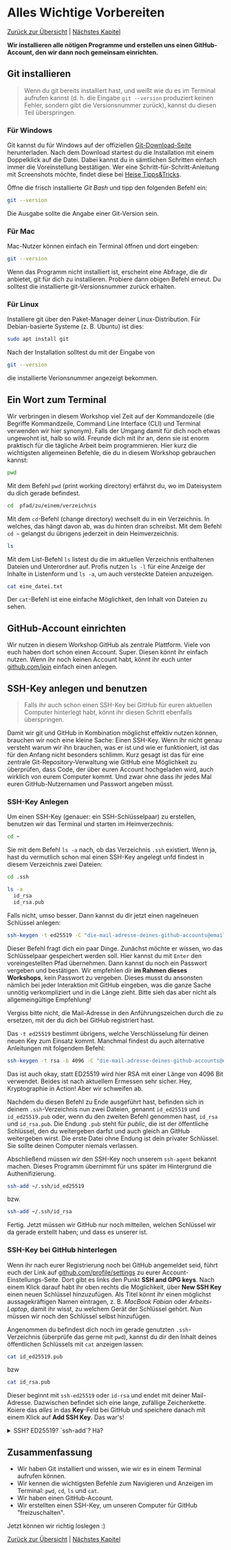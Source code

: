 # Alles Wichtige Vorbereiten

[Zurück zur Übersicht](/git-workshop/) | [Nächstes Kapitel](/git-workshop/2-basics)

**Wir installieren alle nötigen Programme und erstellen uns einen
GitHub-Account, den wir dann noch gemeinsam einrichten.**

## Git installieren

> Wenn du git bereits installiert hast, und weißt wie du es im Terminal aufrufen
> kannst (d. h. die Eingabe `git --version` produziert keinen Fehler, sondern
> gibt die Versionsnummer zurück), kannst du diesen Teil überspringen.

### Für Windows

Git kannst du für Windows auf der offiziellen
[Git-Download-Seite](https://git-scm.com/download/win) herunterladen. Nach dem
Download startest du die Installation mit einem Doppelklick auf die Datei. Dabei
kannst du in sämtlichen Schritten einfach immer die Voreinstellung bestätigen.
Wer eine Schritt-für-Schritt-Anleitung mit Screenshots möchte, findet diese bei
[Heise Tipps&Tricks](https://www.heise.de/tipps-tricks/Git-auf-Windows-installieren-und-einrichten-5046134.html).

Öffne die frisch installierte *Git Bash* und tipp den folgenden Befehl ein:

```bash
git --version
```

Die Ausgabe sollte die Angabe einer Git-Version sein.

### Für Mac

Mac-Nutzer können einfach ein Terminal öffnen und dort eingeben:

```bash
git --version
```

Wenn das Programm nicht installiert ist, erscheint eine Abfrage, die dir
anbietet, git für dich zu installieren. Probiere dann obigen Befehl erneut. Du
solltest die installierte git-Versionsnummer zurück erhalten.

### Für Linux

Installiere git über den Paket-Manager deiner Linux-Distribution. Für
Debian-basierte Systeme (z. B. Ubuntu) ist dies:

```bash
sudo apt install git
```

Nach der Installation solltest du mit der Eingabe von

```bash
git --version
```

die installierte Verionsnummer angezeigt bekommen.

## Ein Wort zum Terminal

Wir verbringen in diesem Workshop viel Zeit auf der Kommandozeile (die Begriffe
Kommandzeile, Command Line Interface (CLI) und Terminal verwenden wir hier
synonym). Falls der Umgang damit für dich noch etwas ungewohnt ist, halb so
wild. Freunde dich mit ihr an, denn sie ist enorm praktisch für die tägliche
Arbeit beim programmieren. Hier kurz die wichtigsten allgemeinen Befehle, die du
in diesem Workshop gebrauchen kannst:

```bash
pwd
```

Mit dem Befehl `pwd` (print working directory) erfährst du, wo im Dateisystem du
dich gerade befindest.

```bash
cd  pfad/zu/einem/verzeichnis
```

Mit dem `cd`-Befehl (change directory) wechselt du in ein Verzeichnis. In
welches, das hängt davon ab, was du hinten dran schreibst. Mit dem Befehl `cd ~`
gelangst du übrigens jederzeit in dein Heimverzeichnis.

```bash
ls
```

Mit dem List-Befehl `ls` listest du die im aktuellen Verzeichnis enthaltenen
Dateien und Unterordner auf. Profis nutzen `ls -l` für eine Anzeige der Inhalte
in Listenform und `ls -a`, um auch versteckte Dateien anzuzeigen.

```bash
cat eine_datei.txt
```

Der `cat`-Befehl ist eine einfache Möglichkeit, den Inhalt von Dateien zu sehen.

## GitHub-Account einrichten

Wir nutzen in diesem Workshop GitHub als zentrale Plattform. Viele von euch
haben dort schon einen Account. Super. Diesen könnt ihr einfach nutzen. Wenn ihr
noch keinen Account habt, könnt ihr euch unter
[github.com/join](https://github.com/join) einfach einen anlegen.

## SSH-Key anlegen und benutzen

> Falls ihr auch schon einen SSH-Key bei GitHub für euren aktuellen Computer
> hinterlegt habt, könnt ihr diesen Schritt ebenfalls überspringen.

Damit wir git und GitHub in Kombination möglichst effektiv nutzen können,
brauchen wir noch eine kleine Sache: Einen SSH-Key. Wenn ihr nicht genau
versteht warum wir ihn brauchen, was er ist und wie er funktioniert, ist das für
den Anfang nicht besonders schlimm. Kurz gesagt ist das für eine zentrale
Git-Repository-Verwaltung wie GitHub eine Möglichkeit zu überprüfen, dass Code,
der über euren Account hochgeladen wird, auch wirklich von eurem Computer kommt.
Und zwar ohne dass ihr jedes Mal euren GitHub-Nutzernamen und Passwort angeben
müsst.

### SSH-Key Anlegen

Um einen SSH-Key (genauer: ein SSH-Schlüsselpaar) zu erstellen, benutzen wir das
Terminal und starten im Heimverzechnis:

```bash
cd ~
```

Sie mit dem Befehl `ls -a` nach, ob das Verzeichnis `.ssh` existiert. Wenn ja,
hast du vermutlich schon mal einen SSH-Key angelegt unfd findest in diesem
Verzeichnis zwei Dateien:

```bash
cd .ssh

ls -a
  id_rsa
  id_rsa.pub
```

Falls nicht, umso besser. Dann kannst du dir jetzt einen nagelneuen Schlüssel
anlegen:

```bash
ssh-keygen -t ed25519 -C "die-mail-adresse-deines-github-accounts@email.com"
```

Dieser Befehl fragt dich ein paar Dinge. Zunächst möchte er wissen, wo das
Schlüsselpaar gespeichert werden soll. Hier kannst du mit `Enter` den
voreingestellten Pfad übernehmen. Dann kannst du noch ein Passwort vergeben und
bestätigen. Wir empfehlen dir **im Rahmen dieses Workshops**, kein Passwort zu
vergeben. Dieses musst du ansonsten nämlich bei jeder Interaktion mit GitHub
eingeben, was die ganze Sache unnötig verkompliziert und in die Länge zieht.
Bitte sieh das aber nicht als allgemeingültige Empfehlung!

Vergiss bitte nicht, die Mail-Adresse in den Anführungszeichen durch die zu
ersetzen, mit der du dich bei GitHub registriert hast.

Das `-t ed25519` bestimmt übrigens, welche Verschlüsselung für deinen neuen Key
zum Einsatz kommt. Manchmal findest du auch alternative Anleitungen mit
folgendem Befehl:

```bash
ssh-keygen -t rsa -b 4096 -C "die-mail-adresse-deines-github-accounts@email.com"
```

Das ist auch okay, statt ED25519 wird hier RSA mit einer Länge von 4096 Bit
verwendet. Beides ist nach aktuellem Ermessen sehr sicher. Hey, Kryptographie in
Action! Aber wir schweifen ab.

Nachdem du diesen Befehl zu Ende ausgeführt hast, befinden sich in deinem
`.ssh`-Verzeichnis nun zwei Dateien, genannt `id_ed25519` und `id_ed25519.pub`
oder, wenn du den zweiten Befehl genommen hast, `id_rsa` und `id_rsa.pub`. Die
Endung `.pub` steht für *public*, die ist der öffentliche Schlüssel, den du
weitergeben darfst und auch gleich an GitHub weitergeben wirst. Die erste Datei
ohne Endung ist dein privater Schlüssel. Sie sollte deinen Computer niemals
verlassen.

Abschließend müssen wir den SSH-Key noch unserem `ssh-agent` bekannt machen.
Dieses Programm übernimmt für uns später im Hintergrund die Authenifizierung.

```bash
ssh-add ~/.ssh/id_ed25519
```

bzw.

```bash
ssh-add ~/.ssh/id_rsa
```

Fertig. Jetzt müssen wir GitHub nur noch mitteilen, welchen Schlüssel wir da
gerade erstellt haben; und dass es unserer ist.

### SSH-Key bei GitHub hinterlegen

Wenn ihr nach eurer Registrierung noch bei GitHub angemeldet seid, führt euch
der Link auf [github.com/profile/settings](https://github.com/settings/profile)
zu eurer Account-Einstellungs-Seite. Dort gibt es links den Punkt **SSH and GPG
keys**. Nach einem Klick darauf habt ihr oben rechts die Möglichkeit, über **New
SSH Key** einen neuen Schlüssel hinzuzufügen. Als Titel könnt ihr einen
möglichst aussagekräftigen Namen eintragen, z. B. *MacBook Fabian* oder
*Arbeits-Laptop*, damit ihr wisst, zu welchem Gerät der Schlüssel gehört. Nun
müssen wir noch den Schlüssel selbst hinzufügen.

Angenommen du befindest dich noch im gerade genutzten `.ssh`-Verzeichnis
(überprüfe das gerne mit `pwd`), kannst du dir den Inhalt deines öffentlichen
Schlüssels mit `cat` anzeigen lassen:

```bash
cat id_ed25519.pub
```

bzw 

```bash
cat id_rsa.pub
```

Dieser beginnt mit `ssh-ed25519` oder `id-rsa` und endet mit deiner
Mail-Adresse. Dazwischen befindet sich eine lange, zufällige Zeichenkette.
Koiere das *alles* in das **Key**-Feld bei GitHub und speichere danach mit einem
Klick auf **Add SSH Key**. Das war's!

<details>
<summary>SSH? ED25519? `ssh-add`? Hä?</summary>
Falls dir nicht genau klar ist, was da gerade passiert ist, mach dir nichts
draus. Da ist ein notwendiger Schritt, um effizient mit GitHub (bzw. mit jedem
Git-Anbieter da draußen) arbeiten zu können. Das hat nicht wirklich was mit git
direkt zu tun, ist aber als Vorbereitung nötig. Wir werden uns im Rest des
Workshops nicht mehr wirklich damit befassen. (Außer du hast ein Passwort für
deinen Schlüssel vergeben, dann wünschen wir dir viel Spaß beim Tippen...)
Spätestens in einer Kryptographie-Vorlesung werden dir SSH und das
Public/Private-Key-Verfahren aber wieder über den Weg laufen. Für Interessierte:
[Wikipedia über das Public-Key-Verfahren](https://de.m.wikipedia.org/wiki/Public-Key-Authentifizierung).
</details>

## Zusammenfassung

* Wir haben Git installiert und wissen, wie wir es in einem Terminal aufrufen
  können.
* Wir kennen die wichtigsten Befehle zum Navigieren und Anzeigen im Terminal:
  `pwd`, `cd`, `ls` und `cat`.
* Wir haben einen GitHub-Account.
* Wir erstellten einen SSH-Key, um unseren Computer für GitHub "freizuschalten".

Jetzt können wir richtig loslegen :)

[Zurück zur Übersicht](/git-workshop/) | [Nächstes Kapitel](/git-workshop/2-basics)